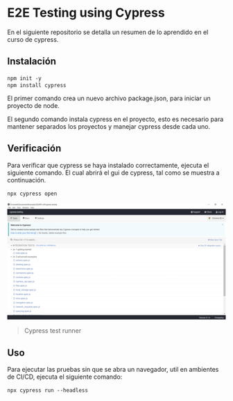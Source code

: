 # E2E Testing using Cypress
En el siguiente repositorio se detalla un resumen de lo aprendido en el curso de cypress. 

## Instalación

```shell
npm init -y
npm install cypress
```

El primer comando crea un nuevo archivo package.json, para iniciar un proyecto de node. 

El segundo comando instala cypress en el proyecto, esto es necesario para mantener separados los proyectos y manejar cypress desde cada uno. 

## Verificación
Para verificar que cypress se haya instalado correctamente, ejecuta el siguiente comando. El cual abrirá el gui de cypress, tal como se muestra a continuación. 

```shell
npx cypress open
```

![cypress-verification](./assets/cypress-verification.PNG)

> Cypress test runner

## Uso
Para ejecutar las pruebas sin que se abra un navegador, util en ambientes de CI/CD, ejecuta el siguiente comando:

```shell
npx cypress run --headless
```
